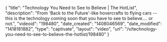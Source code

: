 {
    "title": "Technology You Need to See to Believe | The HotList",
    "description": "From 'Back to the Future'-like hovercrafts to flying cars -- this is the technology coming soon that you have to see to believe.... or not.",
    "videoid": "198480",
    "date_created": "1408046569",
    "date_modified": "1418181882",
    "type": "captivate",
    "layout": "video",
    "url": "\/v\/technology-you-need-to-see-to-believe-the-hotlist\/198480"
}